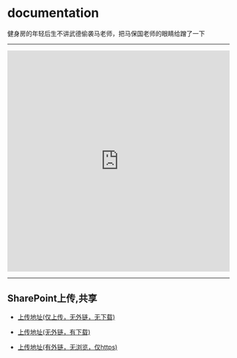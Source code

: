 # documentation

健身房的年轻后生不讲武德偷袭马老师，把马保国老师的眼睛给蹭了一下

---

<iframe src="https://myzb.pp.ua/player/index.php?url=https://mjy.js.org/mbg.mp4&name=健身房的年轻后生不讲武德偷袭马老师，把马保国老师的眼睛给蹭了一下&pic=https://mjy.js.org/mbg.jpg" allowfullscreen="" mozallowfullscreen="" msallowfullscreen="" oallowfullscreen="" webkitallowfullscreen="" width="100%" height="500px" frameborder="0"></iframe>

---
SharePoint上传,共享
---
- [上传地址(仅上传，无外链，无下载)](https://majianyu-my.sharepoint.com/:f:/g/personal/majianyu_majianyu_onmicrosoft_com/EnzF2YbL_cpLuz74GMwDUugBEOUrcVwkh4nQ0Z7wF0qgTw)

- [上传地址(无外链，有下载)](https://majianyu-my.sharepoint.com/:f:/g/personal/majianyu_majianyu_onmicrosoft_com/EnzF2YbL_cpLuz74GMwDUugBm2EFJemlt2eOMNosdyY2Cw?e=FMit2W)

- [上传地址(有外链，无浏览，仅https)](https://onedrive.majianyu.eu.org/ShareURL1/%E5%85%B1%E4%BA%AB%E6%96%87%E4%BB%B6%E5%A4%B9/)
